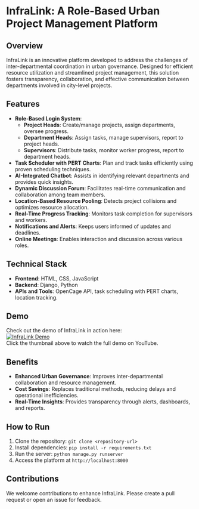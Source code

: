 # InfraLink: A Role-Based Urban Project Management Platform

## Overview
InfraLink is an innovative platform developed to address the challenges of inter-departmental coordination in urban governance. Designed for efficient resource utilization and streamlined project management, this solution fosters transparency, collaboration, and effective communication between departments involved in city-level projects.

## Features
- **Role-Based Login System**: 
  - **Project Heads**: Create/manage projects, assign departments, oversee progress.
  - **Department Heads**: Assign tasks, manage supervisors, report to project heads.
  - **Supervisors**: Distribute tasks, monitor worker progress, report to department heads.
- **Task Scheduler with PERT Charts**: Plan and track tasks efficiently using proven scheduling techniques.
- **AI-Integrated Chatbot**: Assists in identifying relevant departments and provides quick insights.
- **Dynamic Discussion Forum**: Facilitates real-time communication and collaboration among team members.
- **Location-Based Resource Pooling**: Detects project collisions and optimizes resource allocation.
- **Real-Time Progress Tracking**: Monitors task completion for supervisors and workers.
- **Notifications and Alerts**: Keeps users informed of updates and deadlines.
- **Online Meetings**: Enables interaction and discussion across various roles.

## Technical Stack
- **Frontend**: HTML, CSS, JavaScript
- **Backend**: Django, Python
- **APIs and Tools**: OpenCage API, task scheduling with PERT charts, location tracking.

## Demo
Check out the demo of InfraLink in action here:  
[![InfraLink Demo](https://img.youtube.com/vi/H2G3MTutKuE/0.jpg)](https://youtu.be/H2G3MTutKuE)  
Click the thumbnail above to watch the full demo on YouTube.

## Benefits
- **Enhanced Urban Governance**: Improves inter-departmental collaboration and resource management.
- **Cost Savings**: Replaces traditional methods, reducing delays and operational inefficiencies.
- **Real-Time Insights**: Provides transparency through alerts, dashboards, and reports.

## How to Run
1. Clone the repository: `git clone <repository-url>`
2. Install dependencies: `pip install -r requirements.txt`
3. Run the server: `python manage.py runserver`
4. Access the platform at `http://localhost:8000`

## Contributions
We welcome contributions to enhance InfraLink. Please create a pull request or open an issue for feedback.
